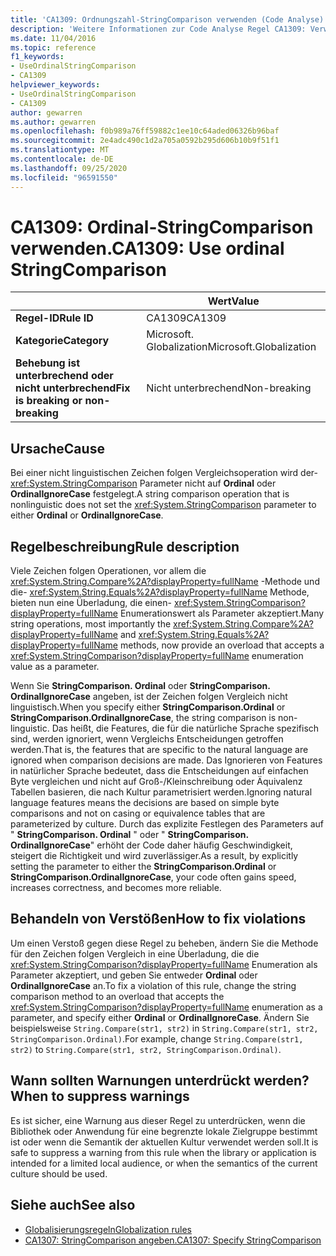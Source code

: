 ```yaml
---
title: 'CA1309: Ordnungszahl-StringComparison verwenden (Code Analyse)'
description: 'Weitere Informationen zur Code Analyse Regel CA1309: Verwenden von Ordnungszahl StringComparison'
ms.date: 11/04/2016
ms.topic: reference
f1_keywords:
- UseOrdinalStringComparison
- CA1309
helpviewer_keywords:
- UseOrdinalStringComparison
- CA1309
author: gewarren
ms.author: gewarren
ms.openlocfilehash: f0b989a76ff59882c1ee10c64aded06326b96baf
ms.sourcegitcommit: 2e4adc490c1d2a705a0592b295d606b10b9f51f1
ms.translationtype: MT
ms.contentlocale: de-DE
ms.lasthandoff: 09/25/2020
ms.locfileid: "96591550"
---
```

# <a name="ca1309-use-ordinal-stringcomparison"></a><span data-ttu-id="e094f-103">CA1309: Ordinal-StringComparison verwenden.</span><span class="sxs-lookup"><span data-stu-id="e094f-103">CA1309: Use ordinal StringComparison</span></span>

|                                     | <span data-ttu-id="e094f-104">Wert</span><span class="sxs-lookup"><span data-stu-id="e094f-104">Value</span></span>                   |
|-------------------------------------|-------------------------|
| <span data-ttu-id="e094f-105">**Regel-ID**</span><span class="sxs-lookup"><span data-stu-id="e094f-105">**Rule ID**</span></span>                         | <span data-ttu-id="e094f-106">CA1309</span><span class="sxs-lookup"><span data-stu-id="e094f-106">CA1309</span></span>                  |
| <span data-ttu-id="e094f-107">**Kategorie**</span><span class="sxs-lookup"><span data-stu-id="e094f-107">**Category**</span></span>                        | <span data-ttu-id="e094f-108">Microsoft. Globalization</span><span class="sxs-lookup"><span data-stu-id="e094f-108">Microsoft.Globalization</span></span> |
| <span data-ttu-id="e094f-109">**Behebung ist unterbrechend oder nicht unterbrechend**</span><span class="sxs-lookup"><span data-stu-id="e094f-109">**Fix is breaking or non-breaking**</span></span> | <span data-ttu-id="e094f-110">Nicht unterbrechend</span><span class="sxs-lookup"><span data-stu-id="e094f-110">Non-breaking</span></span>            |

## <a name="cause"></a><span data-ttu-id="e094f-111">Ursache</span><span class="sxs-lookup"><span data-stu-id="e094f-111">Cause</span></span>

<span data-ttu-id="e094f-112">Bei einer nicht linguistischen Zeichen folgen Vergleichsoperation wird der- <xref:System.StringComparison> Parameter nicht auf **Ordinal** oder **OrdinalIgnoreCase** festgelegt.</span><span class="sxs-lookup"><span data-stu-id="e094f-112">A string comparison operation that is nonlinguistic does not set the <xref:System.StringComparison> parameter to either **Ordinal** or **OrdinalIgnoreCase**.</span></span>

## <a name="rule-description"></a><span data-ttu-id="e094f-113">Regelbeschreibung</span><span class="sxs-lookup"><span data-stu-id="e094f-113">Rule description</span></span>

<span data-ttu-id="e094f-114">Viele Zeichen folgen Operationen, vor allem die <xref:System.String.Compare%2A?displayProperty=fullName> -Methode und die- <xref:System.String.Equals%2A?displayProperty=fullName> Methode, bieten nun eine Überladung, die einen- <xref:System.StringComparison?displayProperty=fullName> Enumerationswert als Parameter akzeptiert.</span><span class="sxs-lookup"><span data-stu-id="e094f-114">Many string operations, most importantly the <xref:System.String.Compare%2A?displayProperty=fullName> and <xref:System.String.Equals%2A?displayProperty=fullName> methods, now provide an overload that accepts a <xref:System.StringComparison?displayProperty=fullName> enumeration value as a parameter.</span></span>

<span data-ttu-id="e094f-115">Wenn Sie **StringComparison. Ordinal** oder **StringComparison. OrdinalIgnoreCase** angeben, ist der Zeichen folgen Vergleich nicht linguistisch.</span><span class="sxs-lookup"><span data-stu-id="e094f-115">When you specify either **StringComparison.Ordinal** or **StringComparison.OrdinalIgnoreCase**, the string comparison is non-linguistic.</span></span> <span data-ttu-id="e094f-116">Das heißt, die Features, die für die natürliche Sprache spezifisch sind, werden ignoriert, wenn Vergleichs Entscheidungen getroffen werden.</span><span class="sxs-lookup"><span data-stu-id="e094f-116">That is, the features that are specific to the natural language are ignored when comparison decisions are made.</span></span> <span data-ttu-id="e094f-117">Das Ignorieren von Features in natürlicher Sprache bedeutet, dass die Entscheidungen auf einfachen Byte vergleichen und nicht auf Groß-/Kleinschreibung oder Äquivalenz Tabellen basieren, die nach Kultur parametrisiert werden.</span><span class="sxs-lookup"><span data-stu-id="e094f-117">Ignoring natural language features means the decisions are based on simple byte comparisons and not on casing or equivalence tables that are parameterized by culture.</span></span> <span data-ttu-id="e094f-118">Durch das explizite Festlegen des Parameters auf " **StringComparison. Ordinal** " oder " **StringComparison. OrdinalIgnoreCase**" erhöht der Code daher häufig Geschwindigkeit, steigert die Richtigkeit und wird zuverlässiger.</span><span class="sxs-lookup"><span data-stu-id="e094f-118">As a result, by explicitly setting the parameter to either the **StringComparison.Ordinal** or **StringComparison.OrdinalIgnoreCase**, your code often gains speed, increases correctness, and becomes more reliable.</span></span>

## <a name="how-to-fix-violations"></a><span data-ttu-id="e094f-119">Behandeln von Verstößen</span><span class="sxs-lookup"><span data-stu-id="e094f-119">How to fix violations</span></span>

<span data-ttu-id="e094f-120">Um einen Verstoß gegen diese Regel zu beheben, ändern Sie die Methode für den Zeichen folgen Vergleich in eine Überladung, die die <xref:System.StringComparison?displayProperty=fullName> Enumeration als Parameter akzeptiert, und geben Sie entweder **Ordinal** oder **OrdinalIgnoreCase** an.</span><span class="sxs-lookup"><span data-stu-id="e094f-120">To fix a violation of this rule, change the string comparison method to an overload that accepts the <xref:System.StringComparison?displayProperty=fullName> enumeration as a parameter, and specify either **Ordinal** or **OrdinalIgnoreCase**.</span></span> <span data-ttu-id="e094f-121">Ändern Sie beispielsweise `String.Compare(str1, str2)` in `String.Compare(str1, str2, StringComparison.Ordinal)`.</span><span class="sxs-lookup"><span data-stu-id="e094f-121">For example, change `String.Compare(str1, str2)` to `String.Compare(str1, str2, StringComparison.Ordinal)`.</span></span>

## <a name="when-to-suppress-warnings"></a><span data-ttu-id="e094f-122">Wann sollten Warnungen unterdrückt werden?</span><span class="sxs-lookup"><span data-stu-id="e094f-122">When to suppress warnings</span></span>

<span data-ttu-id="e094f-123">Es ist sicher, eine Warnung aus dieser Regel zu unterdrücken, wenn die Bibliothek oder Anwendung für eine begrenzte lokale Zielgruppe bestimmt ist oder wenn die Semantik der aktuellen Kultur verwendet werden soll.</span><span class="sxs-lookup"><span data-stu-id="e094f-123">It is safe to suppress a warning from this rule when the library or application is intended for a limited local audience, or when the semantics of the current culture should be used.</span></span>

## <a name="see-also"></a><span data-ttu-id="e094f-124">Siehe auch</span><span class="sxs-lookup"><span data-stu-id="e094f-124">See also</span></span>

- [<span data-ttu-id="e094f-125">Globalisierungsregeln</span><span class="sxs-lookup"><span data-stu-id="e094f-125">Globalization rules</span></span>](globalization-warnings.md)
- [<span data-ttu-id="e094f-126">CA1307: StringComparison angeben.</span><span class="sxs-lookup"><span data-stu-id="e094f-126">CA1307: Specify StringComparison</span></span>](ca1307.md)
